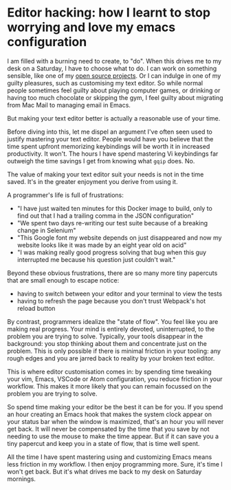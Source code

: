 
# Editor hacking: how I learnt to stop worrying and love my emacs configuration

I am filled with a burning need to create, to "do". When this drives me to my desk on a Saturday, I have to choose what to do. I can work on something sensible, like one of my [open source projects](/code.html). Or I can indulge in one of my guilty pleasures, such as customising my text editor. So while normal people sometimes feel guilty about playing computer games, or drinking or having too much chocolate or skipping the gym, I feel guilty about migrating from Mac Mail to managing email in Emacs.

But making your text editor better is actually a reasonable use of your time.

Before diving into this, let me dispel an argument I've often seen used to justify mastering your text editor. People would have you believe that the time spent upfront memorizing keybindings will be worth it in increased productivity. It won't. The hours I have spend mastering Vi keybindings far outweigh the time savings I get from knowing what `gqip` does. No.

The value of making your text editor suit your needs is not in the time saved. It's in the greater enjoyment you derive from using it.

A programmer's life is full of frustrations:

- "I have just waited ten minutes for this Docker image to build, only to find out that I had a trailing comma in the JSON configuration"
- "We spent two days re-writing our test suite because of a breaking change in Selenium"
- "This Google font my website depends on just disappeared and now my website looks like it was made by an eight year old on acid"
- "I was making really good progress solving that bug when this guy interrupted me because his question just couldn't wait."

Beyond these obvious frustrations, there are so many more tiny papercuts that are small enough to escape notice:

- having to switch between your editor and your terminal to view the tests
- having to refresh the page because you don't trust Webpack's hot reload button

By contrast, programmers idealize the "state of flow". You feel like you are making real progress. Your mind is entirely devoted, uninterrupted, to the problem you are trying to solve. Typically, your tools disappear in the background: you stop thinking about them and concentrate just on the problem. This is only possible if there is minimal friction in your tooling: any rough edges and you are jarred back to reality by your broken text editor.

This is where editor customisation comes in: by spending time tweaking your vim, Emacs, VSCode or Atom configuration, you reduce friction in your workflow. This makes it more likely that you can remain focussed on the problem you are trying to solve.

So spend time making your editor be the best it can be for you. If you spend an hour creating an Emacs hook that makes the system clock appear on your status bar when the window is maximized, that's an hour you will never get back. It will never be compensated by the time that you save by not needing to use the mouse to make the time appear. But if it can save you a tiny papercut and keep you in a state of flow, that is time well spent.

All the time I have spent mastering using and customizing Emacs means less friction in my workflow. I then enjoy programming more. Sure, it's time I won't get back. But it's what drives me back to my desk on Saturday mornings.
